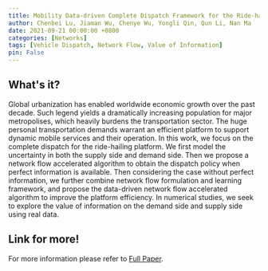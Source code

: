 ```yaml
---
title: Mobility Data-driven Complete Dispatch Framework for the Ride-hailing Platform
author: Chenbei Lu, Jiaman Wu, Chenye Wu, Yongli Qin, Qun Li, Nan Ma
date: 2021-09-21 00:00:00 +0800
categories: [Networks]
tags: [Vehicle Dispatch, Network Flow, Value of Information]
pin: False
---
```


## What's it?
Global urbanization has enabled worldwide economic growth over the past decade. Such legend yields a dramatically increasing population for major metropolises, which heavily burdens the transportation sector. The huge personal transportation demands warrant an efficient platform to support dynamic mobile services and their operation. In this work, we focus on the complete dispatch for the ride-hailing platform. We first model the uncertainty in both the supply side and demand side. Then we propose a network flow accelerated algorithm to obtain the dispatch policy when perfect information is available. Then considering the case without perfect information, we further combine network flow formulation and learning framework, and propose the data-driven network flow accelerated algorithm to improve the platform efficiency. In numerical studies, we seek to explore the value of information on the demand side and supply side using real data.

## Link for more!
For more information please refer to [Full Paper](https://dl.acm.org/doi/abs/10.1145/3460418.3480407).
